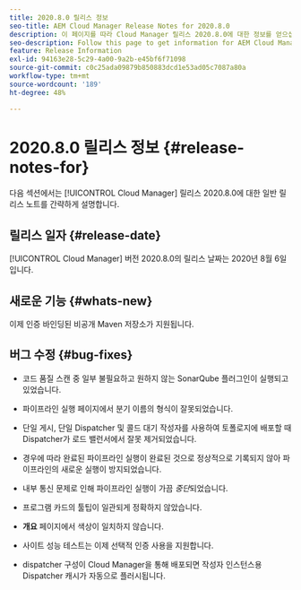 ```yaml
---
title: 2020.8.0 릴리스 정보
seo-title: AEM Cloud Manager Release Notes for 2020.8.0
description: 이 페이지를 따라 Cloud Manager 릴리스 2020.8.0에 대한 정보를 얻으십시오
seo-description: Follow this page to get information for AEM Cloud Manager Release 2020.8.0
feature: Release Information
exl-id: 94163e28-5c29-4a00-9a2b-e45bf6f71098
source-git-commit: c0c25ada09879b850883dcd1e53ad05c7087a80a
workflow-type: tm+mt
source-wordcount: '189'
ht-degree: 48%

---
```


# 2020.8.0 릴리스 정보 {#release-notes-for}

다음 섹션에서는 [!UICONTROL Cloud Manager] 릴리스 2020.8.0에 대한 일반 릴리스 노트를 간략하게 설명합니다.

## 릴리스 일자 {#release-date}

[!UICONTROL Cloud Manager] 버전 2020.8.0의 릴리스 날짜는 2020년 8월 6일입니다.

## 새로운 기능 {#whats-new}

이제 인증 바인딩된 비공개 Maven 저장소가 지원됩니다.

## 버그 수정 {#bug-fixes}

* 코드 품질 스캔 중 일부 불필요하고 원하지 않는 SonarQube 플러그인이 실행되고 있었습니다.

* 파이프라인 실행 페이지에서 분기 이름의 형식이 잘못되었습니다.

* 단일 게시, 단일 Dispatcher 및 콜드 대기 작성자를 사용하여 토폴로지에 배포할 때 Dispatcher가 로드 밸런서에서 잘못 제거되었습니다.

* 경우에 따라 완료된 파이프라인 실행이 완료된 것으로 정상적으로 기록되지 않아 파이프라인의 새로운 실행이 방지되었습니다.

* 내부 통신 문제로 인해 파이프라인 실행이 가끔 *중단*&#x200B;되었습니다.

* 프로그램 카드의 툴팁이 일관되게 정확하지 않았습니다.

* **개요** 페이지에서 색상이 일치하지 않습니다.

* 사이트 성능 테스트는 이제 선택적 인증 사용을 지원합니다.

* dispatcher 구성이 Cloud Manager을 통해 배포되면 작성자 인스턴스용 Dispatcher 캐시가 자동으로 플러시됩니다.
